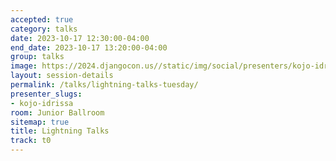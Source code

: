 ```yaml
---
accepted: true
category: talks
date: 2023-10-17 12:30:00-04:00
end_date: 2023-10-17 13:20:00-04:00
group: talks
image: https://2024.djangocon.us//static/img/social/presenters/kojo-idrissa.png
layout: session-details
permalink: /talks/lightning-talks-tuesday/
presenter_slugs:
- kojo-idrissa
room: Junior Ballroom
sitemap: true
title: Lightning Talks
track: t0
---
```

